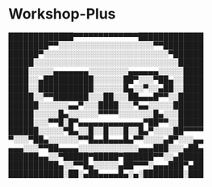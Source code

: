 # Workshop-Plus

█████████████▀▀▀▀▀▀▀▀▀▀▀▀▀█████████████ 
████████▀▀░░░░░░░░░░░░░░░░░░░▀▀████████ 
██████▀░░░░░░░░░░░░░░░░░░░░░░░░░▀██████ 
█████░░░░░░░░░░░░░░░░░░░░░░░░░░░░░█████ 
████░░░░░▄▄▄▄▄▄▄░░░░░░░░▄▄▄▄▄▄░░░░░████ 
████░░▄██████████░░░░░░██▀░░░▀██▄░░████ 
████░░███████████░░░░░░█▄░░▀░░▄██░░████ 
█████░░▀▀███████░░░██░░░██▄▄▄█▀▀░░█████ 
██████░░░░░░▄▄▀░░░████░░░▀▄▄░░░░░██████ 
█████░░░░░█▄░░░░░░▀▀▀▀░░░░░░░█▄░░░█████ 
█████░░░▀▀█░█▀▄▄▄▄▄▄▄▄▄▄▄▄▄▀██▀▀░░█████ 
██████░░░░░▀█▄░░█░░█░░░█░░█▄▀░░░░██▀▀▀▀ 
▀░░░▀██▄░░░░░░▀▀█▄▄█▄▄▄█▄▀▀░░░░▄█▀░░░▄▄ 
▄▄▄░░░▀▀██▄▄▄▄░░░░░░░░░░░░▄▄▄███░░░▄██▄ 
██████▄▄░░▀█████▀█████▀██████▀▀░░▄█████ 
██████████▄░░▀▀█▄░░░░░▄██▀▀▀░▄▄▄███▀▄██ 
███████████░██░▄██▄▄▄▄█▄░▄░████████░███ 
